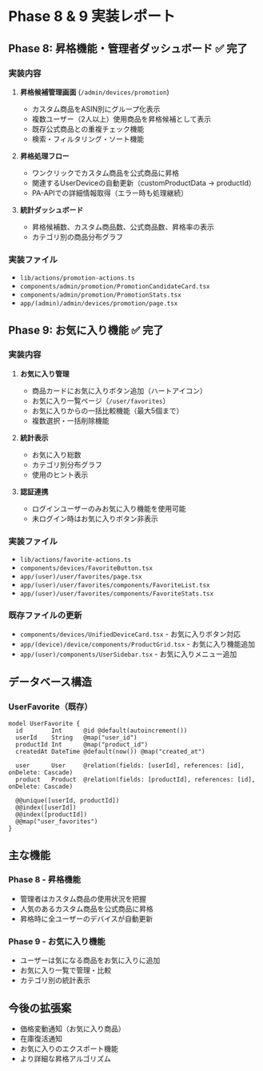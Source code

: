 # Phase 8 & 9 実装レポート

## Phase 8: 昇格機能・管理者ダッシュボード ✅ 完了

### 実装内容
1. **昇格候補管理画面** (`/admin/devices/promotion`)
   - カスタム商品をASIN別にグループ化表示
   - 複数ユーザー（2人以上）使用商品を昇格候補として表示
   - 既存公式商品との重複チェック機能
   - 検索・フィルタリング・ソート機能

2. **昇格処理フロー**
   - ワンクリックでカスタム商品を公式商品に昇格
   - 関連するUserDeviceの自動更新（customProductData → productId）
   - PA-APIでの詳細情報取得（エラー時も処理継続）

3. **統計ダッシュボード**
   - 昇格候補数、カスタム商品数、公式商品数、昇格率の表示
   - カテゴリ別の商品分布グラフ

### 実装ファイル
- `lib/actions/promotion-actions.ts`
- `components/admin/promotion/PromotionCandidateCard.tsx`
- `components/admin/promotion/PromotionStats.tsx`
- `app/(admin)/admin/devices/promotion/page.tsx`

## Phase 9: お気に入り機能 ✅ 完了

### 実装内容
1. **お気に入り管理**
   - 商品カードにお気に入りボタン追加（ハートアイコン）
   - お気に入り一覧ページ（`/user/favorites`）
   - お気に入りからの一括比較機能（最大5個まで）
   - 複数選択・一括削除機能

2. **統計表示**
   - お気に入り総数
   - カテゴリ別分布グラフ
   - 使用のヒント表示

3. **認証連携**
   - ログインユーザーのみお気に入り機能を使用可能
   - 未ログイン時はお気に入りボタン非表示

### 実装ファイル
- `lib/actions/favorite-actions.ts`
- `components/devices/FavoriteButton.tsx`
- `app/(user)/user/favorites/page.tsx`
- `app/(user)/user/favorites/components/FavoriteList.tsx`
- `app/(user)/user/favorites/components/FavoriteStats.tsx`

### 既存ファイルの更新
- `components/devices/UnifiedDeviceCard.tsx` - お気に入りボタン対応
- `app/(device)/device/components/ProductGrid.tsx` - お気に入り機能追加
- `app/(user)/components/UserSidebar.tsx` - お気に入りメニュー追加

## データベース構造

### UserFavorite（既存）
```prisma
model UserFavorite {
  id        Int      @id @default(autoincrement())
  userId    String   @map("user_id")
  productId Int      @map("product_id")
  createdAt DateTime @default(now()) @map("created_at")
  
  user      User     @relation(fields: [userId], references: [id], onDelete: Cascade)
  product   Product  @relation(fields: [productId], references: [id], onDelete: Cascade)
  
  @@unique([userId, productId])
  @@index([userId])
  @@index([productId])
  @@map("user_favorites")
}
```

## 主な機能

### Phase 8 - 昇格機能
- 管理者はカスタム商品の使用状況を把握
- 人気のあるカスタム商品を公式商品に昇格
- 昇格時に全ユーザーのデバイスが自動更新

### Phase 9 - お気に入り機能
- ユーザーは気になる商品をお気に入りに追加
- お気に入り一覧で管理・比較
- カテゴリ別の統計表示

## 今後の拡張案
- 価格変動通知（お気に入り商品）
- 在庫復活通知
- お気に入りのエクスポート機能
- より詳細な昇格アルゴリズム
